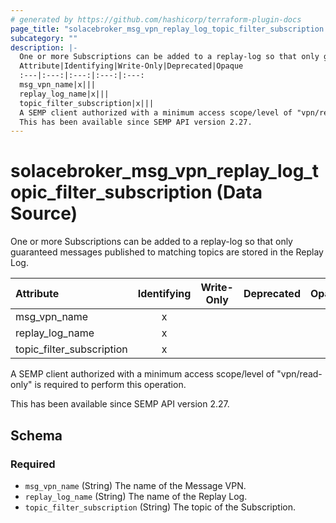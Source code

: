 ```yaml
---
# generated by https://github.com/hashicorp/terraform-plugin-docs
page_title: "solacebroker_msg_vpn_replay_log_topic_filter_subscription Data Source - solacebroker"
subcategory: ""
description: |-
  One or more Subscriptions can be added to a replay-log so that only guaranteed messages published to matching topics are stored in the Replay Log.
  Attribute|Identifying|Write-Only|Deprecated|Opaque
  :---|:---:|:---:|:---:|:---:
  msg_vpn_name|x|||
  replay_log_name|x|||
  topic_filter_subscription|x|||
  A SEMP client authorized with a minimum access scope/level of "vpn/read-only" is required to perform this operation.
  This has been available since SEMP API version 2.27.
---
```


# solacebroker_msg_vpn_replay_log_topic_filter_subscription (Data Source)

One or more Subscriptions can be added to a replay-log so that only guaranteed messages published to matching topics are stored in the Replay Log.


Attribute|Identifying|Write-Only|Deprecated|Opaque
:---|:---:|:---:|:---:|:---:
msg_vpn_name|x|||
replay_log_name|x|||
topic_filter_subscription|x|||



A SEMP client authorized with a minimum access scope/level of "vpn/read-only" is required to perform this operation.

This has been available since SEMP API version 2.27.



<!-- schema generated by tfplugindocs -->
## Schema

### Required

- `msg_vpn_name` (String) The name of the Message VPN.
- `replay_log_name` (String) The name of the Replay Log.
- `topic_filter_subscription` (String) The topic of the Subscription.
